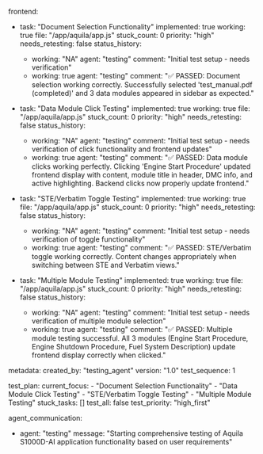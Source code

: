 frontend:
  - task: "Document Selection Functionality"
    implemented: true
    working: true
    file: "/app/aquila/app.js"
    stuck_count: 0
    priority: "high"
    needs_retesting: false
    status_history:
      - working: "NA"
        agent: "testing"
        comment: "Initial test setup - needs verification"
      - working: true
        agent: "testing"
        comment: "✅ PASSED: Document selection working correctly. Successfully selected 'test_manual.pdf (completed)' and 3 data modules appeared in sidebar as expected."

  - task: "Data Module Click Testing"
    implemented: true
    working: true
    file: "/app/aquila/app.js"
    stuck_count: 0
    priority: "high"
    needs_retesting: false
    status_history:
      - working: "NA"
        agent: "testing"
        comment: "Initial test setup - needs verification of click functionality and frontend updates"
      - working: true
        agent: "testing"
        comment: "✅ PASSED: Data module clicks working perfectly. Clicking 'Engine Start Procedure' updated frontend display with content, module title in header, DMC info, and active highlighting. Backend clicks now properly update frontend."

  - task: "STE/Verbatim Toggle Testing"
    implemented: true
    working: true
    file: "/app/aquila/app.js"
    stuck_count: 0
    priority: "high"
    needs_retesting: false
    status_history:
      - working: "NA"
        agent: "testing"
        comment: "Initial test setup - needs verification of toggle functionality"
      - working: true
        agent: "testing"
        comment: "✅ PASSED: STE/Verbatim toggle working correctly. Content changes appropriately when switching between STE and Verbatim views."

  - task: "Multiple Module Testing"
    implemented: true
    working: true
    file: "/app/aquila/app.js"
    stuck_count: 0
    priority: "high"
    needs_retesting: false
    status_history:
      - working: "NA"
        agent: "testing"
        comment: "Initial test setup - needs verification of multiple module selection"
      - working: true
        agent: "testing"
        comment: "✅ PASSED: Multiple module testing successful. All 3 modules (Engine Start Procedure, Engine Shutdown Procedure, Fuel System Description) update frontend display correctly when clicked."

metadata:
  created_by: "testing_agent"
  version: "1.0"
  test_sequence: 1

test_plan:
  current_focus:
    - "Document Selection Functionality"
    - "Data Module Click Testing"
    - "STE/Verbatim Toggle Testing"
    - "Multiple Module Testing"
  stuck_tasks: []
  test_all: false
  test_priority: "high_first"

agent_communication:
  - agent: "testing"
    message: "Starting comprehensive testing of Aquila S1000D-AI application functionality based on user requirements"